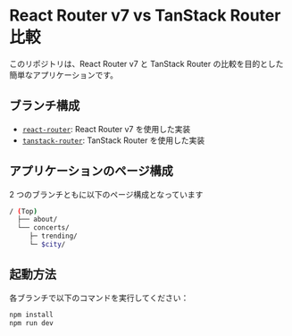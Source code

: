 # React Router v7 vs TanStack Router 比較

このリポジトリは、React Router v7 と TanStack Router の比較を目的とした簡単なアプリケーションです。

## ブランチ構成

- [`react-router`](https://github.com/musasabibyun/react-router-comparison/tree/react-router): React Router v7 を使用した実装
- [`tanstack-router`](https://github.com/musasabibyun/react-router-comparison/tree/tanstack-router): TanStack Router を使用した実装

## アプリケーションのページ構成

2 つのブランチともに以下のページ構成となっています
```bash
/ (Top)
  ├── about/
  └── concerts/
     ├─ trending/
     └─ $city/
```

## 起動方法

各ブランチで以下のコマンドを実行してください：
```bash
npm install
npm run dev
```

